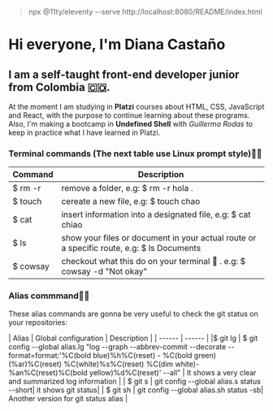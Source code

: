 > npx @11ty/eleventy --serve
> http://localhost:8080/README/index.html
# Hi everyone, I'm Diana Castaño
## I am a self-taught front-end developer junior from Colombia 🇨🇴.

At the moment I am studying in **Platzi** courses about HTML, CSS, JavaScript and React, with the purpose to continue learning about these programs. Also, I'm making a bootcamp in **Undefined Shell** with  *Guillermo Rodas* to keep in practice what I have learned in Platzi.

### Terminal commands (The next table use Linux prompt style)👩‍💻
| Command | Description |
| ------ | ------ |
| $ rm -r | remove a folder, e.g:  $ rm -r hola . |
| $ touch | cereate a new file, e.g: $ touch chao|
| $ cat| insert information into a designated file, e.g: $ cat chiao |
| $ ls | show your files or document in your actual route or a specific route, e.g: $ ls Documents |
| $ cowsay| checkout what this do on your terminal :eyes: . e.g: $ cowsay -d  "Not okay"   |

### Alias commmand😶‍🌫️

These alias commands are gonna be very useful to check the git status on your repositories:

| Alias | Global configuration | Description |
| ------ | ------ |
|$ git lg | $ git config --global alias.lg "log --graph --abbrev-commit --decorate --format=format:'%C(bold blue)%h%C(reset) - %C(bold green)(%ar)%C(reset) %C(white)%s%C(reset) %C(dim white)- %an%C(reset)%C(bold yellow)%d%C(reset)' --all" | It shows a very clear and summarized log information |
| $ git s | git config --global alias.s status --short| it shows git status|
| $ git sh | git config --global alias.sh status -sb| Another version for git status alias |